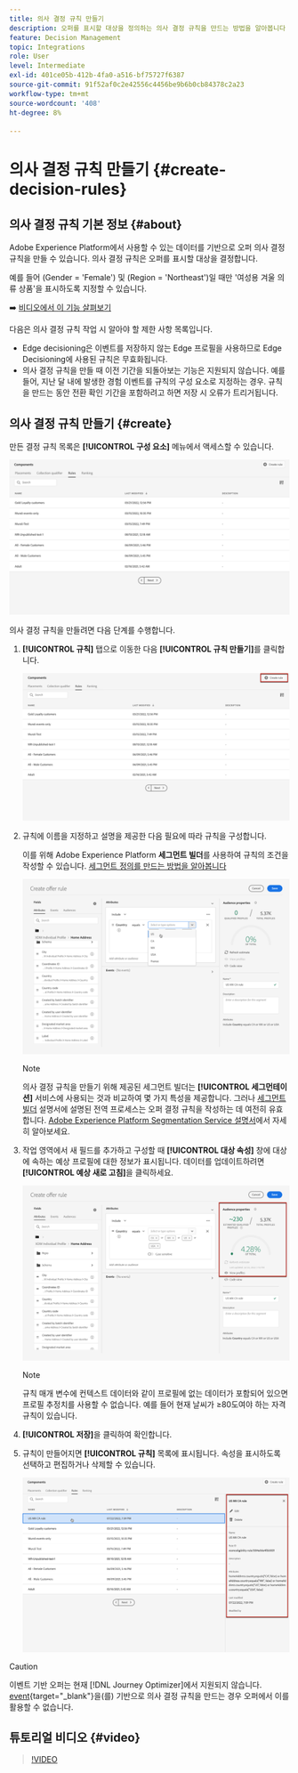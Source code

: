 ```yaml
---
title: 의사 결정 규칙 만들기
description: 오퍼를 표시할 대상을 정의하는 의사 결정 규칙을 만드는 방법을 알아봅니다
feature: Decision Management
topic: Integrations
role: User
level: Intermediate
exl-id: 401ce05b-412b-4fa0-a516-bf75727f6387
source-git-commit: 91f52af0c2e42556c4456be9b6b0cb84378c2a23
workflow-type: tm+mt
source-wordcount: '408'
ht-degree: 8%

---
```


# 의사 결정 규칙 만들기 {#create-decision-rules}

## 의사 결정 규칙 기본 정보 {#about}

Adobe Experience Platform에서 사용할 수 있는 데이터를 기반으로 오퍼 의사 결정 규칙을 만들 수 있습니다. 의사 결정 규칙은 오퍼를 표시할 대상을 결정합니다.

예를 들어 (Gender = &#39;Female&#39;) 및 (Region = &#39;Northeast&#39;)일 때만 &#39;여성용 겨울 의류 상품&#39;을 표시하도록 지정할 수 있습니다.

➡️ [비디오에서 이 기능 살펴보기](#video)

다음은 의사 결정 규칙 작업 시 알아야 할 제한 사항 목록입니다.

* Edge decisioning은 이벤트를 저장하지 않는 Edge 프로필을 사용하므로 Edge Decisioning에 사용된 규칙은 무효화됩니다.
* 의사 결정 규칙을 만들 때 이전 기간을 되돌아보는 기능은 지원되지 않습니다. 예를 들어, 지난 달 내에 발생한 경험 이벤트를 규칙의 구성 요소로 지정하는 경우. 규칙을 만드는 동안 전환 확인 기간을 포함하려고 하면 저장 시 오류가 트리거됩니다.
  <!--* Decision requests that use the hub profile will look at the last 100 experience events on the profile to evaluate rules that reference historical experience events.-->

## 의사 결정 규칙 만들기 {#create}

만든 결정 규칙 목록은 **[!UICONTROL 구성 요소]** 메뉴에서 액세스할 수 있습니다.

![](../assets/decision_rules_list.png)

의사 결정 규칙을 만들려면 다음 단계를 수행합니다.

1. **[!UICONTROL 규칙]** 탭으로 이동한 다음 **[!UICONTROL 규칙 만들기]**&#x200B;를 클릭합니다.

   ![](../assets/offers_decision_rule_creation.png)

1. 규칙에 이름을 지정하고 설명을 제공한 다음 필요에 따라 규칙을 구성합니다.

   이를 위해 Adobe Experience Platform **세그먼트 빌더**&#x200B;를 사용하여 규칙의 조건을 작성할 수 있습니다. [세그먼트 정의를 만드는 방법을 알아봅니다](../../audience/creating-a-segment-definition.md)

   <!--In this example, the rule will target customers that have the "Gold" loyalty level.-->

   ![](../assets/offers_decision_rule_creation_segment.png)

   >[!NOTE]
   >
   >의사 결정 규칙을 만들기 위해 제공된 세그먼트 빌더는 **[!UICONTROL 세그먼테이션]** 서비스에 사용되는 것과 비교하여 몇 가지 특성을 제공합니다. 그러나 [세그먼트 빌더](../../audience/creating-a-segment-definition.md) 설명서에 설명된 전역 프로세스는 오퍼 결정 규칙을 작성하는 데 여전히 유효합니다. [Adobe Experience Platform Segmentation Service 설명서](https://experienceleague.adobe.com/docs/experience-platform/segmentation/ui/segment-builder.html?lang=ko)에서 자세히 알아보세요.

1. 작업 영역에서 새 필드를 추가하고 구성할 때 **[!UICONTROL 대상 속성]** 창에 대상에 속하는 예상 프로필에 대한 정보가 표시됩니다. 데이터를 업데이트하려면 **[!UICONTROL 예상 새로 고침]**&#x200B;을 클릭하세요.

   ![](../assets/offers_decision_rule_creation_estimate.png)

   >[!NOTE]
   >
   >규칙 매개 변수에 컨텍스트 데이터와 같이 프로필에 없는 데이터가 포함되어 있으면 프로필 추정치를 사용할 수 없습니다. 예를 들어 현재 날씨가 ≥80도여야 하는 자격 규칙이 있습니다.

1. **[!UICONTROL 저장]**&#x200B;을 클릭하여 확인합니다.

1. 규칙이 만들어지면 **[!UICONTROL 규칙]** 목록에 표시됩니다. 속성을 표시하도록 선택하고 편집하거나 삭제할 수 있습니다.

   ![](../assets/rule_created.png)

>[!CAUTION]
>
>이벤트 기반 오퍼는 현재 [!DNL Journey Optimizer]에서 지원되지 않습니다. [event](https://experienceleague.adobe.com/docs/experience-platform/segmentation/ui/segment-builder.html?lang=ko#events){target="_blank"}을(를) 기반으로 의사 결정 규칙을 만드는 경우 오퍼에서 이를 활용할 수 없습니다.

## 튜토리얼 비디오 {#video}

>[!VIDEO](https://video.tv.adobe.com/v/341375?quality=12&captions=kor)
